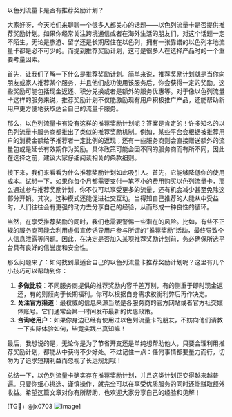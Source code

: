 以色列流量卡是否有推荐奖励计划？

大家好呀，今天咱们来聊聊一个很多人都关心的话题——以色列流量卡是否提供推荐奖励计划。如果你经常关注跨境通信或者在海外生活的朋友们，对这个话题一定不陌生。无论是旅游、留学还是长期居住在以色列，拥有一张靠谱的以色列本地流量卡都是必不可少的。而提到推荐奖励计划，这可是很多人在选择产品时的一个重要考量因素。

首先，让我们了解一下什么是推荐奖励计划。简单来说，推荐奖励计划就是当你向朋友或家人推荐某个服务，并且他们成功使用该服务后，你会获得一定的奖励。这些奖励可能包括现金返还、积分兑换或者是额外的服务优惠等。对于像以色列流量卡这样的服务来说，推荐奖励计划不仅能激励现有用户积极推广产品，还能帮助新用户更方便地获取适合自己的流量卡服务。

那么，以色列流量卡有没有这样的推荐奖励计划呢？答案是肯定的！许多知名的以色列流量卡服务商都推出了类似的推荐奖励机制。例如，某些平台会根据被推荐用户的消费金额给予推荐者一定比例的返现；还有一些服务商则会直接赠送额外的流量包或是延长有效期作为奖励。具体政策可能会因不同的服务商而有所不同，因此在选择之前，建议大家仔细阅读相关的条款细则。

接下来，我们来看看为什么推荐奖励计划如此吸引人。首先，它能够降低你的使用成本。试想一下，如果你每个月都需要支付一笔不小的费用购买以色列流量卡，那么通过参与推荐奖励计划，你不仅可以享受更多的流量，还有机会减少甚至免除这部分开销。其次，这种模式还能促进社交互动。当得知自己推荐的人能从中受益时，人们往往会有更强的动力去分享自己的经验，从而形成一种良性的循环。

当然，在享受推荐奖励的同时，我们也需要警惕一些潜在的风险。比如，有些不正规的服务商可能会利用虚假宣传诱导用户参与所谓的“推荐奖励”活动，最终导致个人信息泄露等问题。因此，在决定是否加入某项推荐奖励计划前，务必确保所选平台具有良好的信誉度和安全性。

那么问题来了：如何找到最适合自己的以色列流量卡推荐奖励计划呢？这里有几个小技巧可以帮助到你：

1. **多做比较**：不同服务商提供的推荐奖励内容千差万别，有的侧重于即时现金返还，有的则倾向于长期福利。你可以根据自身需求权衡利弊后再作决定。
2. **关注官方渠道**：最权威的信息来源当然是各服务商的官方网站或者官方社交媒体账号。它们通常会第一时间发布最新的优惠政策。
3. **咨询老用户**：如果你身边已经有使用过以色列流量卡的朋友，不妨向他们请教一下实际体验如何，毕竟实践出真知嘛！

最后，我想说的是，无论你是为了节省开支还是单纯想帮助他人，只要合理利用推荐奖励计划，都能从中获得不少好处。不过记住一点：任何事情都要量力而行，切勿为了追求短期利益而忽视了长远规划哦！

总结一下，以色列流量卡确实存在推荐奖励计划，并且这类计划正变得越来越普遍。只要你细心挑选、谨慎操作，就完全可以在享受优质服务的同时还能赚取额外收益。希望这篇文章对你有所帮助，也欢迎大家分享自己的经验和见解！

[TG💪+ @jx0703 ![Image](https://github.com/user-attachments/assets/dbca1d08-cadb-493c-b0ec-ad6f7a83f270)]